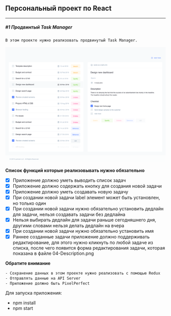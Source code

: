 ## Персональный проект по React

---

##### #1 Продвинтый Task Manager

```
В этом проекте нужно реализовать продвинутый Task Manager.
```

![alt text](https://github.com/RusKrim/task_manager_react_app/blob/main/src/images/project_overview.png?raw=true "Task Manager Mockup")

**Список функций которые реализовывать нужно обязательно**

- [X] Приложение должно уметь выводить список задач
- [X] Приложение должно содержать кнопку для создания новой задачи
- [X] Приложение должно уметь создавать новую задачу
- [X] При создании новой задачи label элемент может быть установлен, но только один
- [X] При создании новой задачи нужно обязательно установить дедлайн для задачи,
      нельзя создавать задачи без дедлайна
- [X] Нельзя выбирать дедлайн для задачи раньше сегодняшнего дня, другими словами
      нельзя делать дедлайн на вчера
- [X] При создании новой задачи нужно обязательно установить имя
- [X] Раннеe созданные задачи приложение должно поддерживать редактирование, для
      этого нужно кликнуть по любой задаче из списка, после чего появится форма
      редактирования задачи, которая показана в файле 04-Description.png

**Обратите внимание**

```
- Сохранение данных в этом проекте нужно реализовать с помощью Redux
- Отправлять данные на API Server
- Приложение должно быть PixelPerfect
```
Для запуска приложения:
- npm install
- npm start

